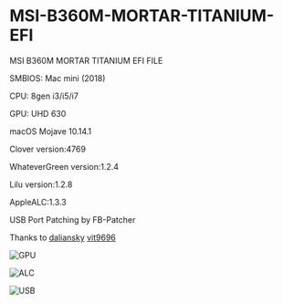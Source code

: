 # MSI-B360M-MORTAR-TITANIUM-EFI
MSI B360M MORTAR TITANIUM EFI FILE

SMBIOS: Mac mini (2018)

CPU: 8gen i3/i5/i7

GPU: UHD 630

macOS Mojave 10.14.1

Clover version:4769

WhateverGreen version:1.2.4

Lilu version:1.2.8

AppleALC:1.3.3

USB Port Patching by FB-Patcher

Thanks to 
[daliansky](https://github.com/daliansky)
[vit9696](https://github.com/vit9696)

![GPU](https://github.com/irelandKen/MSI-B360M-MORTAR-TITANIUM-EFI/blob/master/FB-Patcher.png?raw=true)

![ALC](https://github.com/irelandKen/MSI-B360M-MORTAR-TITANIUM-EFI/blob/master/FB-Patcher-ALC.png?raw=true)

![USB](https://github.com/irelandKen/MSI-B360M-MORTAR-TITANIUM-EFI/blob/master/FB-Patcher-USB.png?raw=true)
